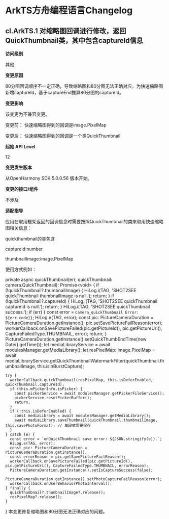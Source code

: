 # ArkTS方舟编程语言Changelog

## cl.ArkTS.1 对缩略图回调进行修改，返回QuickThumbnail类，其中包含captureId信息

**访问级别**

其他

**变更原因**

80分图回调顺序不一定正确，导致缩略图和80分图无法正确对应。为快速缩略图新增captureId，基于captureEnd推算80分图的captureId。 

**变更影响**

该变更为不兼容变更。

变更前： 快速缩略图得到的回调是image.PixelMap

变更后： 快速缩略图得到的回调是一个类QuickThumbnail

**起始 API Level**

12

**变更发生版本**

从OpenHarmony SDK 5.0.0.56 版本开始。

**变更的接口/组件**

不涉及

**适配指导**

应用在取用框架返回的回调信息时需要按照QuickThumbnail的类来取用快速缩略图相关信息：

quickthumbnail的类包含

captureId:number

thumbnailImage:image.PixelMap

使用方式例如：

 private async quickThumbnail(err, quickThumbnail: camera.QuickThumbnail): Promise\<void> {
    if (!quickThumbnail?.thumbnailImage) {
         HiLog.i(TAG, 'SHOT2SEE quickThumbnail thumbnailImage is null.');
      return;
    }
    if (!quickThumbnail?.captureId) {
      HiLog.i(TAG, 'SHOT2SEE quickThumbnail captureId is null.');
      return;
    }
    HiLog.i(TAG, 'SHOT2SEE quickThumbnail success.');
    if (err) {
      const error = `Camera_quickThumbnail Error: ${err.code}}`;
      HiLog.e(TAG, error);
      const pic: PictureCameraDuration = PictureCameraDuration.getInstance();
      pic.setSavePictureFailReason(error);
      workerCallback.onSavePictureFailed(pic.getPictureId(), pic.getPictureUri(), CaptureFailedType.THUMBNAIL, error);
      return;
    }
    PictureCameraDuration.getInstance().setQuickThumbEndTime(new Date().getTime());
    let mediaLibraryService = await modulesManager.getMediaLibrary();
    let resPixelMap: image.PixelMap =
      await mediaLibraryService.getQuickThumbnailWatermarkFilter(quickThumbnail.thumbnailImage, this.isInBurstCapture);
 
    try {
      workerCallback.quickThumbnail(resPixelMap, this.isDeferEnabled, quickThumbnail.captureId);
      if (this.mPickerInfo.isPicker) {
        const pickerService = await modulesManager.getPickerFileService();
        pickerService.resetPickerBuffer();
        return;
      }
      if (!this.isDeferEnabled) {
        const mediaLibrary = await modulesManager.getMediaLibrary();
        await mediaLibrary.saveThumbnail(quickThumbnail.thumbnailImage, this.savePhotoFormat); // 单段式需要保存
      }
    } catch (e) {
      const error = `onQuickThumbnail save error: ${JSON.stringify(e)}.`;
      HiLog.e(TAG, error);
      const pic: PictureCameraDuration = PictureCameraDuration.getInstance();
      const errorReason = pic.getSavePictureFailReason();
      workerCallback.onSavePictureFailed(pic.getPictureId(), pic.getPictureUri(), CaptureFailedType.THUMBNAIL, errorReason);
      PictureCameraDuration.getInstance().setIsCaptureSuccess(false);
      PictureCameraDuration.getInstance().setPhotoCaptureFailReason(error);
      workerCallback.onUserBehaviorPhotoInterval();
    } finally {
      quickThumbnail?.thumbnailImage?.release();
      resPixelMap?.release();
    }
  }
本变更修复缩略图和80分图无法正确对应的问题。
